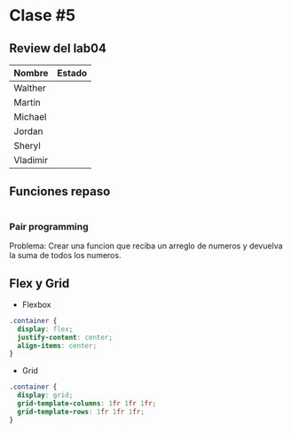 # Clase #5

## Review del lab04

| Nombre   | Estado |
| -------- | ------ |
| Walther  |        |
| Martin   |        |
| Michael  |        |
| Jordan   |        |
| Sheryl   |        |
| Vladimir |        |

## Funciones repaso

```js
```

### Pair programming

Problema: Crear una funcion que reciba un arreglo de numeros y devuelva la suma de todos los numeros.

## Flex y Grid

- Flexbox

```css
.container {
  display: flex;
  justify-content: center;
  align-items: center;
}
```

- Grid

```css
.container {
  display: grid;
  grid-template-columns: 1fr 1fr 1fr;
  grid-template-rows: 1fr 1fr 1fr;
}
```
